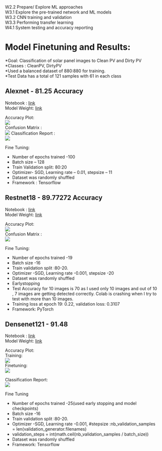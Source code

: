 W2.2 Prepare/ Explore ML approaches  
W3.1 Explore the pre-trained network and ML models  
W3.2 CNN training and validation  
W3.3 Performing transfer learning  
W4.1 System testing and accuracy reporting  
   
# Model Finetuning and Results:  

*Goal:  Classification of solar panel images to Clean PV and Dirty PV  
*Classes :  CleanPV, DirtyPV  
*Used a balanced dataset of 880:880 for training.  
*Test Data has a total of 121 samples with 61 in each class  


## Alexnet - 81.25 Accuracy  
  
Notebook : [link](https://github.com/OmdenaAI/uae-chapter-dust-solar-panels/blob/main/src/tasks/task-2-ml-modeling/alexnet.ipynb)  
Model Weight: [link](https://drive.google.com/drive/folders/1d_J10h4Q70zJEJEHwJ03iOvhhG9f_beP?usp=sharing)
  
Accuracy Plot:   
<img src=https://github.com/OmdenaAI/uae-chapter-dust-solar-panels/blob/main/src/tasks/task-2-ml-modeling/Assets/Accuracy%20Plot.jpg>  
Confusion Matrix :    
<img src=https://github.com/OmdenaAI/uae-chapter-dust-solar-panels/blob/main/src/tasks/task-2-ml-modeling/Assets/Screenshot%202022-09-25%20025622.jpg>
Classification Report :  
<img src = https://github.com/OmdenaAI/uae-chapter-dust-solar-panels/blob/main/src/tasks/task-2-ml-modeling/Assets/AlexReport.jpg>  
  
  
Fine Tuning:   
   * Number of epochs trained -100  
   * Batch size – 128  
   * Train Validation split: 80:20  
   * Optimizer- SGD, Learning rate – 0.01, stepsize – 11  
   * Dataset was randomly shuffled  
   * Framework : Tensorflow
    
 ## Restnet18 - 89.77272 Accuracy  
   
 Notebook : [link](https://github.com/OmdenaAI/uae-chapter-dust-solar-panels/blob/main/src/tasks/task-2-ml-modeling/resnet_18.ipynb)   
 Model Weight: [link](https://drive.google.com/drive/folders/1kGv3bCGjkxcsVfyzaV38K1JgY4DCP-Jw?usp=sharing)
   
 Accuracy Plot:   
<img src=https://github.com/OmdenaAI/uae-chapter-dust-solar-panels/blob/main/src/tasks/task-2-ml-modeling/Assets/resnetplt.jpg>    
Confusion Matrix :     
<img src=https://github.com/OmdenaAI/uae-chapter-dust-solar-panels/blob/main/src/tasks/task-2-ml-modeling/Assets/resnetcon.png>  


Fine Tuning:
   * Number of epochs trained -19
   * Batch size -16
   * Train validation split :80-20.
   * Optimizer -SGD, Learning rate -0.001, stepsize -20
   * Dataset was randomly shuffled
   * Earlystopping
   * Test Accuracy  for 10 images is 70 as I used only 10 images and out of 10 , 7 images are getting detected correctly. Colab is crashing when I try to test with        more than 10 images.
   * Training loss at epoch 19: 0.22, validation loss: 0.3107  
   * Framework: PyTorch

## Densenet121 - 91.48
  
Notebook : [link](https://github.com/OmdenaAI/uae-chapter-dust-solar-panels/blob/main/src/tasks/task-2-ml-modeling/densenet121.ipynb)   
Model Weight: [link](https://drive.google.com/drive/folders/16YuKZPtUzPvpixC3iadRGCfmC-RjJpO-?usp=sharing)
   
Accuracy Plot:   
Training:  
<img src=https://github.com/OmdenaAI/uae-chapter-dust-solar-panels/blob/main/src/tasks/task-2-ml-modeling/Assets/training.png>    
Finetuning:  
<img src=https://github.com/OmdenaAI/uae-chapter-dust-solar-panels/blob/main/src/tasks/task-2-ml-modeling/Assets/DenseNet.png>  
  
Classification Report:  
<img src = https://github.com/OmdenaAI/uae-chapter-dust-solar-panels/blob/main/src/tasks/task-2-ml-modeling/Assets/Densenetreport.png>  

   
Fine Tuning  
   * Number of epochs trained -25(used early stopping and model checkpoints)  
   * Batch size -16  
   * Train validation split :80-20.  
   * Optimizer -SGD, Learning rate -0.001, #stepsize :nb_validation_samples = len(validation_generator.filenames)  
   * validation_steps = int(math.ceil(nb_validation_samples / batch_size))  
   * Dataset was randomly shuffled  
   * Framework: Tensorflow

